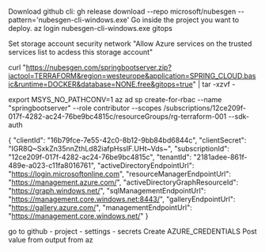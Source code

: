 Download github cli:
gh release download --repo microsoft/nubesgen --pattern='nubesgen-cli-windows.exe'
Go inside the project you want to deploy.
az login
nubesgen-cli-windows.exe gitops

Set storage account security network "Allow Azure services on the trusted services list to acdess this storage account"


curl "https://nubesgen.com/springbootserver.zip?iactool=TERRAFORM&region=westeurope&application=SPRING_CLOUD.basic&runtime=DOCKER&database=NONE.free&gitops=true" | tar -xzvf -

export MSYS_NO_PATHCONV=1
az ad sp create-for-rbac --name "springbootserver" --role contributor --scopes /subscriptions/12ce209f-017f-4282-ac24-76be9bc4815c/resourceGroups/rg-terraform-001 --sdk-auth

{
  "clientId": "16b79fce-7e55-42c0-8b12-9bb84bd6844c",
  "clientSecret": "IGR8Q~SxkZn35nnZthLd82iafpHssIF.UHt~Vds~",
  "subscriptionId": "12ce209f-017f-4282-ac24-76be9bc4815c",
  "tenantId": "2181adee-861f-489e-a023-c11fa8016761",
  "activeDirectoryEndpointUrl": "https://login.microsoftonline.com",
  "resourceManagerEndpointUrl": "https://management.azure.com/",
  "activeDirectoryGraphResourceId": "https://graph.windows.net/",
  "sqlManagementEndpointUrl": "https://management.core.windows.net:8443/",
  "galleryEndpointUrl": "https://gallery.azure.com/",
  "managementEndpointUrl": "https://management.core.windows.net/"
}

go to github - project - settings - secrets
Create AZURE_CREDENTIALS
Post value from output from az 


